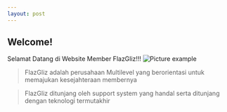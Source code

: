 ```yaml
---
layout: post
---
```

## Welcome!
Selamat Datang di Website Member FlazGliz!!!
![Picture example](http://www.flazgliz.com/images/logo.png)

>FlazGliz adalah perusahaan Multilevel yang berorientasi untuk memajukan kesejahteraan membernya

>FlazGliz ditunjang oleh support system yang handal serta ditunjang dengan teknologi termutakhir 
